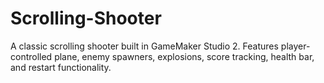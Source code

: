 # Scrolling-Shooter
A classic scrolling shooter built in GameMaker Studio 2. Features player-controlled plane, enemy spawners, explosions, score tracking, health bar, and restart functionality.
